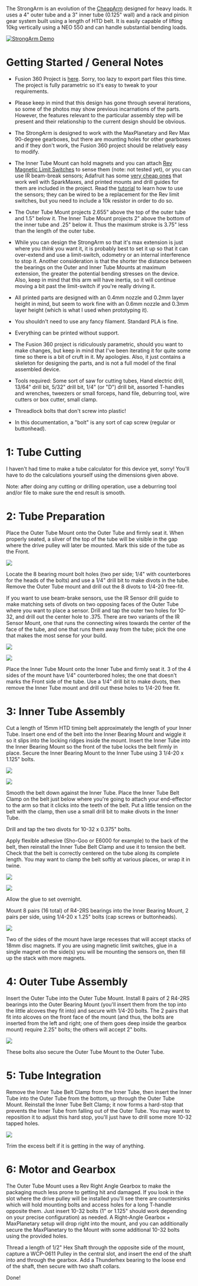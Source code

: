 The StrongArm is an evolution of the [CheapArm](/CheapArm/CheapArm.md) designed for heavy loads. It uses a 4" outer tube and a 3" inner tube (0.125" wall) and a rack and pinion gear system built using a length of HTD belt. It is easily capable of lifting 10kg vertically using a NEO 550 and can handle substantial bending loads.

[![StrongArm Demo](https://markdown-videos-api.jorgenkh.no/url?url=https%3A%2F%2Fyoutu.be%2F9Qr9w32FZpY)](https://youtu.be/9Qr9w32FZpY)

# Getting Started / General Notes

* Fusion 360 Project is [here](Files/). Sorry, too lazy to export part files this time. The project is fully parametric so it's easy to tweak to your requirements.

* Please keep in mind that this design has gone through several iterations, so some of the photos may show previous incarnations of the parts. However, the features relevant to the particular assembly step will be present and their relationship to the current design should be obvious.

* The StrongArm is designed to work with the MaxPlanetary and Rev Max 90-degree gearboxes, but there are mounting holes for other gearboxes and if they don't work, the Fusion 360 project should be relatively easy to modify.

* The Inner Tube Mount can hold magnets and you can attach [Rev Magnetic Limit Switches](https://www.revrobotics.com/rev-31-1462/) to sense them (note: not tested yet), or you can use IR beam-break sensors; Adafruit has some [very cheap ones](https://www.adafruit.com/product/2167) that work well with SparkMaxes, and printed mounts and drill guides for them are included in the project. Read the [tutorial](https://learn.adafruit.com/ir-breakbeam-sensors) to learn how to use the sensors; they can be wired to be a replacement for the Rev limit switches, but you need to include a 10k resistor in order to do so.

* The Outer Tube Mount projects 2.655" above the top of the outer tube and 1.5" below it. The Inner Tube Mount projects 2" above the bottom of the inner tube and .25" below it. Thus the maximum stroke is 3.75" less than the length of the outer tube.

* While you can design the StrongArm so that it's max extension is just where you *think* you want it, it is probably best to set it up so that it can over-extend and use a limit-switch, odometry or an internal interference to stop it. Another consideration is that the shorter the distance between the bearings on the Outer and Inner Tube Mounts at maximum extension, the greater the potential bending stresses on the device. Also, keep in mind that this arm will have inertia, so it will continue moving a bit past the limit-switch if you're really driving it.

* All printed parts are designed with an 0.4mm nozzle and 0.2mm layer height in mind, but seem to work fine with an 0.6mm nozzle and 0.3mm layer height (which is what I used when prototyping it).

* You shouldn't need to use any fancy filament. Standard PLA is fine.

* Everything can be printed without support.

* The Fusion 360 project is ridiculously parametric, should you want to make changes, but keep in mind that I've been iterating it for quite some time so there is a bit of cruft in it. My apologies. Also, it just contains a skeleton for designing the parts, and is not a full model of the final assembled device.

* Tools required: Some sort of saw for cutting tubes, Hand electric drill, 13/64" drill bit, 5/32" drill bit, 1/4" (or "D") drill bit, assorted T-handles and wrenches, tweezers or small forceps, hand file, deburring tool, wire cutters or box cutter, small clamp.

* Threadlock bolts that don't screw into plastic!

* In this documentation, a "bolt" is any sort of cap screw (regular or buttonhead).

# 1: Tube Cutting

I haven't had time to make a tube calculator for this device yet, sorry! You'll have to do the calculations yourself using the dimensions given above.

Note: after doing any cutting or drilling operation, use a deburring tool and/or file to make sure the end result is smooth.

# 2: Tube Preparation

Place the Outer Tube Mount onto the Outer Tube and firmly seat it. When properly seated, a sliver of the top of the tube will be visible in the gap where the drive pulley will later be mounted. Mark this side of the tube as the Front.

![](Images/IMG_2409.jpg)

Locate the 8 bearing mount bolt holes (two per side; 1/4" with counterbores for the heads of the bolts) and use a 1/4" drill bit to make divots in the tube. Remove the Outer Tube mount and drill out the 8 divots to 1/4-20 free-fit.

If you want to use beam-brake sensors, use the IR Sensor drill guide to make matching sets of divots on two opposing faces of the Outer Tube where you want to place a sensor. Drill and tap the outer two holes for 10-32, and drill out the center hole to .375. There are two variants of the IR Sensor Mount, one that runs the connecting wires towards the center of the face of the tube, and one that runs them away from the tube; pick the one that makes the most sense for your build.

![](Images/IMG_2411.jpg)

![](Images/IMG_2412.jpg)

Place the Inner Tube Mount onto the Inner Tube and firmly seat it. 3 of the 4 sides of the mount have 1/4" counterbored holes; the one that doesn't marks the Front side of the tube. Use a 1/4" drill bit to make divots, then remove the Inner Tube mount and drill out these holes to 1/4-20 free fit.

# 3: Inner Tube Assembly

Cut a length of 15mm HTD timing belt approximately the length of your Inner Tube. Insert one end of the belt into the Inner Bearing Mount and wiggle it so it slips into the locking ridges inside the mount. Insert the Inner Tube into the Inner Bearing Mount so the front of the tube locks the belt firmly in place. Secure the Inner Bearing Mount to the Inner Tube using 3 1/4-20 x 1.125" bolts.

![](Images/IMG_2419.jpg)

![](Images/IMG_2420.jpg)

Smooth the belt down against the Inner Tube. Place the Inner Tube Belt Clamp on the belt just below where you're going to attach your end-effector to the arm so that it clicks into the teeth of the belt. Put a little tension on the belt with the clamp, then use a small drill bit to make divots in the Inner Tube.

Drill and tap the two divots for 10-32 x 0.375" bolts.

Apply flexible adhesive (Sho-Goo or E6000 for example) to the back of the belt, then reinstall the Inner Tube Belt Clamp and use it to tension the belt. Check that the belt is correctly centered on the tube along its complete length. You may want to clamp the belt softly at various places, or wrap it in twine.

![](Images/IMG_2424.jpg)

![](Images/IMG_2425.jpg)

Allow the glue to set overnight.

Mount 8 pairs (16 total) of R4-2RS bearings into the Inner Bearing Mount, 2 pairs per side, using 1/4-20 x 1.25" bolts (cap screws or buttonheads).

![](Images/IMG_2429.jpg)

Two of the sides of the mount have large recesses that will accept stacks of 18mm disc magnets. If you are using magnetic limit switches, glue in a single magnet on the side(s) you will be mounting the sensors on, then fill up the stack with more magnets.

# 4: Outer Tube Assembly

Insert the Outer Tube into the Outer Tube Mount. Install 8 pairs of 2 R4-2RS bearings into the Outer Bearing Mount (you'll insert them from the top into the little alcoves they fit into) and secure with 1/4-20 bolts. The 2 pairs that fit into alcoves on the front face of the mount (and thus, the bolts are inserted from the left and right; one of them goes deep inside the gearbox mount) require 2.25" bolts; the others will accept 2" bolts.

![](Images/IMG_2428.jpg)

These bolts also secure the Outer Tube Mount to the Outer Tube.

# 5: Tube Integration

Remove the Inner Tube Belt Clamp from the Inner Tube, then insert the Inner Tube into the Outer Tube from the bottom, up through the Outer Tube Mount. Reinstall the Inner Tube Belt Clamp; it now forms a hard-stop that prevents the Inner Tube from falling out of the Outer Tube. You may want to reposition it to adjust this hard stop, you'll just have to drill some more 10-32 tapped holes.

![](Images/IMG_2431.jpg)

Trim the excess belt if it is getting in the way of anything.

# 6: Motor and Gearbox

The Outer Tube Mount uses a Rev Right Angle Gearbox to make the packaging much less prone to getting hit and damaged. If you look in the slot where the drive pulley will be installed you'll see there are countersinks which will hold mounting bolts and access holes for a long T-handle opposite them. Just insert 10-32 bolts (1" or 1.125" should work depending on your precise configuration) as needed. A Right-Angle Gearbox + MaxPlanetary setup will drop right into the mount, and you can additionally secure the MaxPlanetary to the Mount with some additional 10-32 bolts using the provided holes.

Thread a length of 1/2" Hex Shaft through the opposite side of the mount, capture a WCP-0611 Pulley in the central slot, and insert the end of the shaft into and through the gearbox. Add a Thunderhex bearing to the loose end of the shaft, then secure with two shaft collars.

Done!
